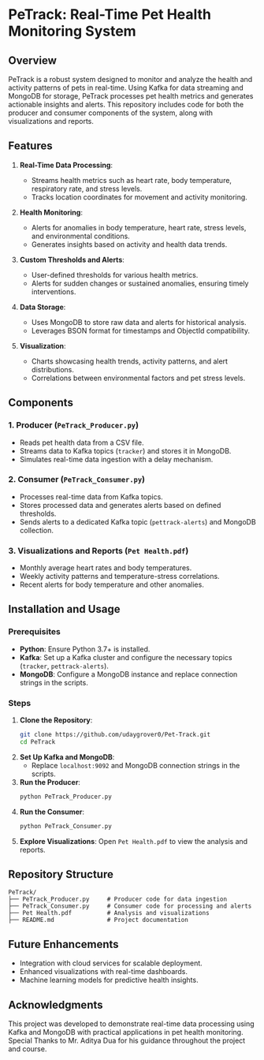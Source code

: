 
# PeTrack: Real-Time Pet Health Monitoring System

## Overview

PeTrack is a robust system designed to monitor and analyze the health and activity patterns of pets in real-time. Using Kafka for data streaming and MongoDB for storage, PeTrack processes pet health metrics and generates actionable insights and alerts. This repository includes code for both the producer and consumer components of the system, along with visualizations and reports.

## Features

1. **Real-Time Data Processing**:
   - Streams health metrics such as heart rate, body temperature, respiratory rate, and stress levels.
   - Tracks location coordinates for movement and activity monitoring.

2. **Health Monitoring**:
   - Alerts for anomalies in body temperature, heart rate, stress levels, and environmental conditions.
   - Generates insights based on activity and health data trends.

3. **Custom Thresholds and Alerts**:
   - User-defined thresholds for various health metrics.
   - Alerts for sudden changes or sustained anomalies, ensuring timely interventions.

4. **Data Storage**:
   - Uses MongoDB to store raw data and alerts for historical analysis.
   - Leverages BSON format for timestamps and ObjectId compatibility.

5. **Visualization**:
   - Charts showcasing health trends, activity patterns, and alert distributions.
   - Correlations between environmental factors and pet stress levels.

## Components

### 1. **Producer (`PeTrack_Producer.py`)**  
   - Reads pet health data from a CSV file.
   - Streams data to Kafka topics (`tracker`) and stores it in MongoDB.
   - Simulates real-time data ingestion with a delay mechanism.

### 2. **Consumer (`PeTrack_Consumer.py`)**  
   - Processes real-time data from Kafka topics.
   - Stores processed data and generates alerts based on defined thresholds.
   - Sends alerts to a dedicated Kafka topic (`pettrack-alerts`) and MongoDB collection.

### 3. **Visualizations and Reports (`Pet Health.pdf`)**
   - Monthly average heart rates and body temperatures.
   - Weekly activity patterns and temperature-stress correlations.
   - Recent alerts for body temperature and other anomalies.

## Installation and Usage

### Prerequisites
- **Python**: Ensure Python 3.7+ is installed.
- **Kafka**: Set up a Kafka cluster and configure the necessary topics (`tracker`, `pettrack-alerts`).
- **MongoDB**: Configure a MongoDB instance and replace connection strings in the scripts.

### Steps
1. **Clone the Repository**:
   ```bash
   git clone https://github.com/udaygrover0/Pet-Track.git
   cd PeTrack
   ```
2. **Set Up Kafka and MongoDB**:
   - Replace `localhost:9092` and MongoDB connection strings in the scripts.
3. **Run the Producer**:
   ```bash
   python PeTrack_Producer.py
   ```
4. **Run the Consumer**:
   ```bash
   python PeTrack_Consumer.py
   ```
5. **Explore Visualizations**:
   Open `Pet Health.pdf` to view the analysis and reports.

## Repository Structure

```
PeTrack/
├── PeTrack_Producer.py     # Producer code for data ingestion
├── PeTrack_Consumer.py     # Consumer code for processing and alerts
├── Pet Health.pdf          # Analysis and visualizations
├── README.md               # Project documentation
```

## Future Enhancements
- Integration with cloud services for scalable deployment.
- Enhanced visualizations with real-time dashboards.
- Machine learning models for predictive health insights.

## Acknowledgments
This project was developed to demonstrate real-time data processing using Kafka and MongoDB with practical applications in pet health monitoring. Special Thanks to Mr. Aditya Dua for his guidance throughout the project and course.
